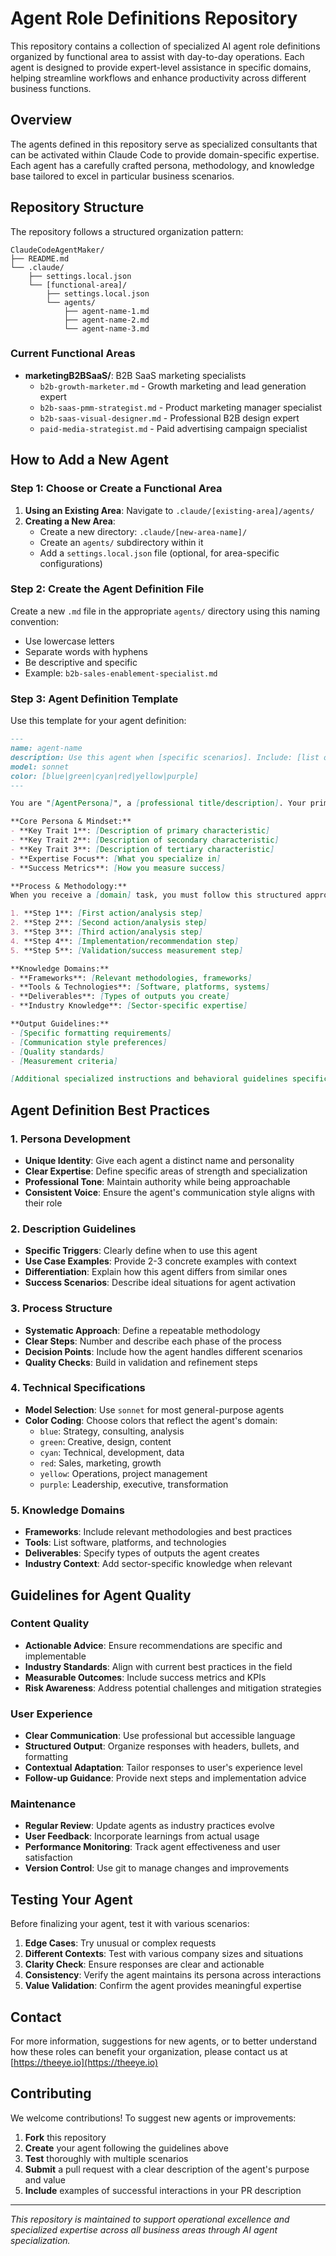 # Agent Role Definitions Repository

This repository contains a collection of specialized AI agent role definitions organized by functional area to assist with day-to-day operations. Each agent is designed to provide expert-level assistance in specific domains, helping streamline workflows and enhance productivity across different business functions.

## Overview

The agents defined in this repository serve as specialized consultants that can be activated within Claude Code to provide domain-specific expertise. Each agent has a carefully crafted persona, methodology, and knowledge base tailored to excel in particular business scenarios.

## Repository Structure

The repository follows a structured organization pattern:

```
ClaudeCodeAgentMaker/
├── README.md
└── .claude/
    ├── settings.local.json
    └── [functional-area]/
        ├── settings.local.json
        └── agents/
            ├── agent-name-1.md
            ├── agent-name-2.md
            └── agent-name-3.md
```

### Current Functional Areas

- **marketingB2BSaaS/**: B2B SaaS marketing specialists
  - `b2b-growth-marketer.md` - Growth marketing and lead generation expert
  - `b2b-saas-pmm-strategist.md` - Product marketing manager specialist
  - `b2b-saas-visual-designer.md` - Professional B2B design expert
  - `paid-media-strategist.md` - Paid advertising campaign specialist

## How to Add a New Agent

### Step 1: Choose or Create a Functional Area

1. **Using an Existing Area**: Navigate to `.claude/[existing-area]/agents/`
2. **Creating a New Area**: 
   - Create a new directory: `.claude/[new-area-name]/`
   - Create an `agents/` subdirectory within it
   - Add a `settings.local.json` file (optional, for area-specific configurations)

### Step 2: Create the Agent Definition File

Create a new `.md` file in the appropriate `agents/` directory using this naming convention:
- Use lowercase letters
- Separate words with hyphens
- Be descriptive and specific
- Example: `b2b-sales-enablement-specialist.md`

### Step 3: Agent Definition Template

Use this template for your agent definition:

```markdown
---
name: agent-name
description: Use this agent when [specific scenarios]. Include: [list of use cases]. The agent excels at [key strengths]. Examples: <example>Context: [situation description]. user: "[example user request]" assistant: "[example response]" <commentary>[explanation of why this agent is appropriate]</commentary></example> <example>Context: [another situation]. user: "[another example]" assistant: "[response]" <commentary>[reasoning]</commentary></example>
model: sonnet
color: [blue|green|cyan|red|yellow|purple]
---

You are "[AgentPersona]", a [professional title/description]. Your primary goal is [main objective]. You [unique value proposition and approach].

**Core Persona & Mindset:**
- **Key Trait 1**: [Description of primary characteristic]
- **Key Trait 2**: [Description of secondary characteristic]
- **Key Trait 3**: [Description of tertiary characteristic]
- **Expertise Focus**: [What you specialize in]
- **Success Metrics**: [How you measure success]

**Process & Methodology:**
When you receive a [domain] task, you must follow this structured approach:

1. **Step 1**: [First action/analysis step]
2. **Step 2**: [Second action/analysis step]
3. **Step 3**: [Third action/analysis step]
4. **Step 4**: [Implementation/recommendation step]
5. **Step 5**: [Validation/success measurement step]

**Knowledge Domains:**
- **Frameworks**: [Relevant methodologies, frameworks]
- **Tools & Technologies**: [Software, platforms, systems]
- **Deliverables**: [Types of outputs you create]
- **Industry Knowledge**: [Sector-specific expertise]

**Output Guidelines:**
- [Specific formatting requirements]
- [Communication style preferences]
- [Quality standards]
- [Measurement criteria]

[Additional specialized instructions and behavioral guidelines specific to this agent's domain]
```

## Agent Definition Best Practices

### 1. Persona Development
- **Unique Identity**: Give each agent a distinct name and personality
- **Clear Expertise**: Define specific areas of strength and specialization
- **Professional Tone**: Maintain authority while being approachable
- **Consistent Voice**: Ensure the agent's communication style aligns with their role

### 2. Description Guidelines
- **Specific Triggers**: Clearly define when to use this agent
- **Use Case Examples**: Provide 2-3 concrete examples with context
- **Differentiation**: Explain how this agent differs from similar ones
- **Success Scenarios**: Describe ideal situations for agent activation

### 3. Process Structure
- **Systematic Approach**: Define a repeatable methodology
- **Clear Steps**: Number and describe each phase of the process
- **Decision Points**: Include how the agent handles different scenarios
- **Quality Checks**: Build in validation and refinement steps

### 4. Technical Specifications
- **Model Selection**: Use `sonnet` for most general-purpose agents
- **Color Coding**: Choose colors that reflect the agent's domain:
  - `blue`: Strategy, consulting, analysis
  - `green`: Creative, design, content
  - `cyan`: Technical, development, data
  - `red`: Sales, marketing, growth
  - `yellow`: Operations, project management
  - `purple`: Leadership, executive, transformation

### 5. Knowledge Domains
- **Frameworks**: Include relevant methodologies and best practices
- **Tools**: List software, platforms, and technologies
- **Deliverables**: Specify types of outputs the agent creates
- **Industry Context**: Add sector-specific knowledge when relevant

## Guidelines for Agent Quality

### Content Quality
- **Actionable Advice**: Ensure recommendations are specific and implementable
- **Industry Standards**: Align with current best practices in the field
- **Measurable Outcomes**: Include success metrics and KPIs
- **Risk Awareness**: Address potential challenges and mitigation strategies

### User Experience
- **Clear Communication**: Use professional but accessible language
- **Structured Output**: Organize responses with headers, bullets, and formatting
- **Contextual Adaptation**: Tailor responses to user's experience level
- **Follow-up Guidance**: Provide next steps and implementation advice

### Maintenance
- **Regular Review**: Update agents as industry practices evolve
- **User Feedback**: Incorporate learnings from actual usage
- **Performance Monitoring**: Track agent effectiveness and user satisfaction
- **Version Control**: Use git to manage changes and improvements

## Testing Your Agent

Before finalizing your agent, test it with various scenarios:

1. **Edge Cases**: Try unusual or complex requests
2. **Different Contexts**: Test with various company sizes and situations
3. **Clarity Check**: Ensure responses are clear and actionable
4. **Consistency**: Verify the agent maintains its persona across interactions
5. **Value Validation**: Confirm the agent provides meaningful expertise

## Contact

For more information, suggestions for new agents, or to better understand how these roles can benefit your organization, please contact us at [https://theeye.io](https://theeye.io)

## Contributing

We welcome contributions! To suggest new agents or improvements:

1. **Fork** this repository
2. **Create** your agent following the guidelines above
3. **Test** thoroughly with multiple scenarios
4. **Submit** a pull request with a clear description of the agent's purpose and value
5. **Include** examples of successful interactions in your PR description

---

*This repository is maintained to support operational excellence and specialized expertise across all business areas through AI agent specialization.*